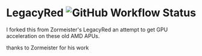# LegacyRed ![GitHub Workflow Status](https://img.shields.io/github/actions/workflow/status/NootInc/LegacyRed/main.yml?branch=master&logo=github&style=for-the-badge)

I forked this from Zormeister's LegacyRed an attempt to get GPU acceleration on these old AMD APUs.

thanks to Zormeister for his work

